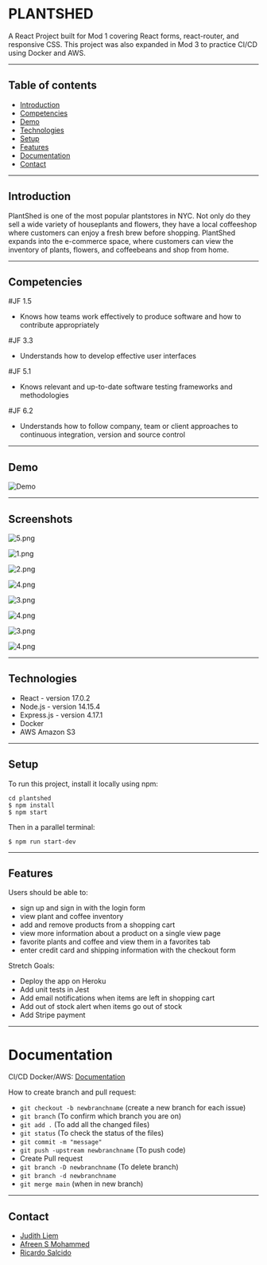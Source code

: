# PLANTSHED

A React Project built for Mod 1 covering React forms, react-router, and responsive CSS. This project was also expanded in Mod 3 to practice CI/CD using Docker and AWS. 

---

## Table of contents

- [Introduction](#introduction)
- [Competencies](#competencies)
- [Demo](#demo)
- [Technologies](#technologies)
- [Setup](#setup)
- [Features](#features)
- [Documentation](#documentation)
- [Contact](#contact)

---

## Introduction

PlantShed is one of the most popular plantstores in NYC. Not only do they sell a wide variety of houseplants and flowers, they have a local coffeeshop where customers can enjoy a fresh brew before shopping. PlantShed expands into the e-commerce space, where customers can view the inventory of plants, flowers, and coffeebeans and shop from home.

---

## Competencies 

#JF 1.5
- Knows how teams work effectively to produce software and how
to contribute appropriately

#JF 3.3
- Understands how to develop effective user interfaces

#JF 5.1
- Knows relevant and up-to-date software testing frameworks and
methodologies

#JF 6.2
- Understands how to follow company, team or client approaches to
continuous integration, version and source control

---

## Demo 

![Demo](./demo.gif)


---

## Screenshots
![5.png](pic10.jpg)

![1.png](pic4.png)

![2.png](pic3.png)

![4.png](pic7.png)

![3.png](pic2.png)

![4.png](pic5.png)

![3.png](pic6.png)

![4.png](pic7.png)

---


## Technologies

- React - version 17.0.2
- Node.js - version 14.15.4
- Express.js - version 4.17.1
- Docker
- AWS Amazon S3

---

## Setup

To run this project, install it locally using npm:

```
cd plantshed
$ npm install
$ npm start
```
Then in a parallel terminal:
```
$ npm run start-dev
```

---

## Features

Users should be able to:
- sign up and sign in with the login form
- view plant and coffee inventory
- add and remove products from a shopping cart
- view more information about a product on a single view page
- favorite plants and coffee and view them in a favorites tab
- enter credit card and shipping information with the checkout form

Stretch Goals:

- Deploy the app on Heroku
- Add unit tests in Jest
- Add email notifications when items are left in shopping cart
- Add out of stock alert when items go out of stock
- Add Stripe payment

---

# Documentation

CI/CD Docker/AWS:  [Documentation](https://docs.google.com/document/d/1slL3HBzbyACMiKK8fbBxgoZxzzHoYpz4Q1bb61ARbpo/edit?usp=sharing)

 How to create branch and pull request:

- `git checkout -b newbranchname` (create a new branch for each issue)
- `git branch` (To confirm which branch you are on)
- `git add .` (To add all the changed files)
- `git status` (To check the status of the files)
- `git commit -m "message"`
- `git push -upstream newbranchname` (To push code)
- Create Pull request
- `git branch -D newbranchname` (To delete branch)
- `git branch -d newbranchname`
- `git merge main` (when in new branch)

---

## Contact

- [Judith Liem](https://github.com/jjliem)
- [Afreen S Mohammed](https://github.com/afreensafdar)
- [Ricardo Salcido](https://github.com/RSalcido2019)
